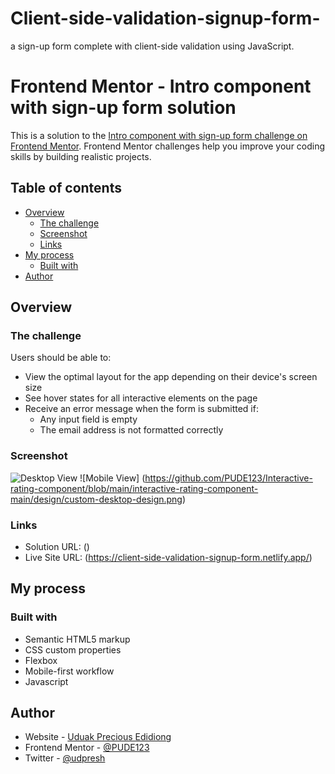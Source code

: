 # Client-side-validation-signup-form-
a sign-up form complete with client-side validation using JavaScript.

# Frontend Mentor - Intro component with sign-up form solution

This is a solution to the [Intro component with sign-up form challenge on Frontend Mentor](https://www.frontendmentor.io/challenges/intro-component-with-signup-form-5cf91bd49edda32581d28fd1). Frontend Mentor challenges help you improve your coding skills by building realistic projects. 

## Table of contents

- [Overview](#overview)
  - [The challenge](#the-challenge)
  - [Screenshot](#screenshot)
  - [Links](#links)
- [My process](#my-process)
  - [Built with](#built-with)
- [Author](#author)


## Overview

### The challenge

Users should be able to:

- View the optimal layout for the app depending on their device's screen size
- See hover states for all interactive elements on the page
- Receive an error message when the form is submitted if:
  * Any input field is empty
  * The email address is not formatted correctly


### Screenshot

![Desktop View](https://github.com/PUDE123/Client-side-validation-signup-form/blob/main//design/custom-desktop-design.png)
![Mobile View] (https://github.com/PUDE123/Interactive-rating-component/blob/main/interactive-rating-component-main/design/custom-desktop-design.png)


### Links

- Solution URL: ()
- Live Site URL: (https://client-side-validation-signup-form.netlify.app/)

## My process

### Built with

- Semantic HTML5 markup
- CSS custom properties
- Flexbox
- Mobile-first workflow
- Javascript

## Author

- Website - [Uduak Precious Edidiong](https://pudesdesignstudio.netlify.app/)
- Frontend Mentor - [@PUDE123](https://www.frontendmentor.io/profile/PUDE123)
- Twitter - [@udpresh](https://www.twitter.com/udpresh/)


